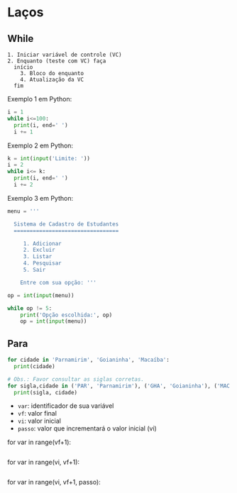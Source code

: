 # Laços

## While

```
1. Iniciar variável de controle (VC)
2. Enquanto (teste com VC) faça
  início
    3. Bloco do enquanto
    4. Atualização da VC
  fim
```

Exemplo 1 em Python:
```python
i = 1
while i<=100:
  print(i, end=' ')
  i += 1
```
Exemplo 2 em Python:
```python
k = int(input('Limite: '))
i = 2
while i<= k:
  print(i, end=' ')
  i += 2
```

Exemplo 3 em Python:
```python
menu = '''

  Sistema de Cadastro de Estudantes
  =================================

     1. Adicionar
     2. Excluir
     3. Listar
     4. Pesquisar
     5. Sair

    Entre com sua opção: '''

op = int(input(menu))

while op != 5:
    print('Opção escolhida:', op)
    op = int(input(menu))
```

## Para

```python
for cidade in 'Parnamirim', 'Goianinha', 'Macaíba':
  print(cidade)
```

```python
# Obs.: Favor consultar as siglas corretas.
for sigla,cidade in ('PAR', 'Parnamirim'), ('GHA', 'Goianinha'), ('MAC', 'Macaíba'):
  print(sigla, cidade)
```

* `var`: identificador de sua variável
* `vf`: valor final
* `vi`: valor inicial
* `passo`: valor que incrementará o valor inicial (vi)

for var in range(vf+1):
```python
```

for var in range(vi, vf+1):
```python
```
for var in range(vi, vf+1, passo):
```python
```



  
